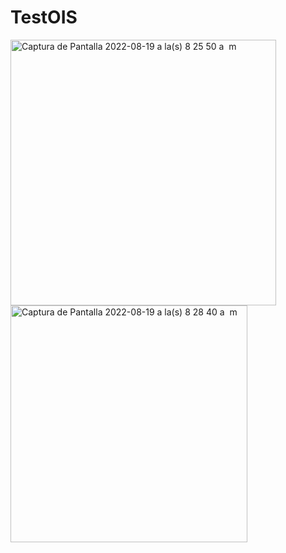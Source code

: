 # TestOIS
<img width="425" alt="Captura de Pantalla 2022-08-19 a la(s) 8 25 50 a  m" src="https://user-images.githubusercontent.com/38219534/185641712-8611ca6c-3c69-4ae7-9ff4-202c8878afc2.png">
<img width="379" alt="Captura de Pantalla 2022-08-19 a la(s) 8 28 40 a  m" src="https://user-images.githubusercontent.com/38219534/185641796-a998cecf-08b4-45c1-8654-dc3e52eb19dc.png">
